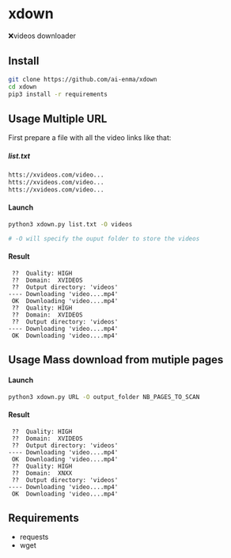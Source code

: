 # xdown
❌videos downloader

## Install
```BASH
git clone https://github.com/ai-enma/xdown
cd xdown
pip3 install -r requirements
```

## Usage Multiple URL

First prepare a file with all the video links
like that:

##### list.txt
```HTML
htts://xvideos.com/video...
htts://xvideos.com/video...
htts://xvideos.com/video...
```

#### Launch
```BASH
python3 xdown.py list.txt -O videos

# -O will specify the ouput folder to store the videos
```

#### Result
```
 ??  Quality: HIGH
 ??  Domain:  XVIDEOS
 ??  Output directory: 'videos'
---- Downloading 'video....mp4'
 OK  Downloading 'video....mp4'
 ??  Quality: HIGH
 ??  Domain:  XVIDEOS
 ??  Output directory: 'videos'
---- Downloading 'video....mp4'
 OK  Downloading 'video....mp4'
```

## Usage Mass download from mutiple pages

#### Launch
```BASH
python3 xdown.py URL -O output_folder NB_PAGES_TO_SCAN
```

#### Result
```
 ??  Quality: HIGH
 ??  Domain:  XVIDEOS
 ??  Output directory: 'videos'
---- Downloading 'video....mp4'
 OK  Downloading 'video....mp4'
 ??  Quality: HIGH
 ??  Domain:  XNXX
 ??  Output directory: 'videos'
---- Downloading 'video....mp4'
 OK  Downloading 'video....mp4'
```

## Requirements
- requests
- wget

